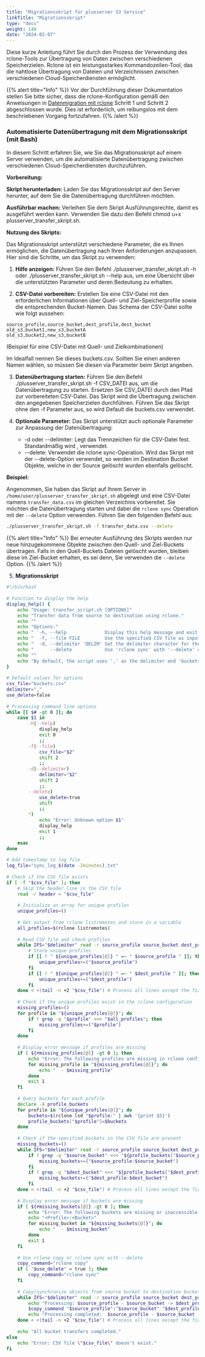 ```yaml
---
title: "Migrationsskript für plusserver S3 Service"
linkTitle: "Migrationsskript"
type: "docs"
weight: 140
date: "2024-02-07"
---
```


Diese kurze Anleitung führt Sie durch den Prozess der Verwendung des rclone-Tools zur Übertragung von Daten zwischen verschiedenen Speicherzielen. Rclone ist ein leistungsstarkes Kommandozeilen-Tool, das die nahtlose Übertragung von Dateien und Verzeichnissen zwischen verschiedenen Cloud-Speicherdiensten ermöglicht.

{{% alert title="Info" %}}
Vor der Durchführung dieser Dokumentation stellen Sie bitte sicher, dass die rclone-Konfiguration gemäß den Anweisungen in [Datenmigration mit rclone](../migration-with-rclone) Schritt 1 und Schritt 2 abgeschlossen wurde. Dies ist erforderlich, um reibungslos mit dem beschriebenen Vorgang fortzufahren.
{{% /alert %}}

### Automatisierte Datenübertragung mit dem Migrationsskript (mit Bash)

In diesem Schritt erfahren Sie, wie Sie das Migrationsskript auf einem Server verwenden, um die automatisierte Datenübertragung zwischen verschiedenen Cloud-Speicherdiensten durchzuführen.

**Vorbereitung:**

**Skript herunterladen:** Laden Sie das Migrationsskript auf den Server herunter, auf dem Sie die Datenübertragung durchführen möchten.

**Ausführbar machen:** Verleihen Sie dem Skript Ausführungsrechte, damit es ausgeführt werden kann. Verwenden Sie dazu den Befehl chmod u+x plusserver_transfer_skript.sh.

**Nutzung des Skripts:**

Das Migrationsskript unterstützt verschiedene Parameter, die es Ihnen ermöglichen, die Datenübertragung nach Ihren Anforderungen anzupassen. Hier sind die Schritte, um das Skript zu verwenden:

1. **Hilfe anzeigen:** Führen Sie den Befehl ./plusserver_transfer_skript.sh -h oder ./plusserver_transfer_skript.sh --help aus, um eine Übersicht über die unterstützten Parameter und deren Bedeutung zu erhalten.

2. **CSV-Datei vorbereiten:** Erstellen Sie eine CSV-Datei mit den erforderlichen Informationen über Quell- und Ziel-Speicherprofile sowie die entsprechenden Bucket-Namen. Das Schema der CSV-Datei sollte wie folgt aussehen:

```csv
source_profile,source_bucket,dest_profile,dest_bucket
old_s3,bucket1,new_s3,bucketA
old_s3,bucket2,new_s3,bucketB
```
(Beispiel für eine CSV-Datei mit Quell- und Zielkombinationen)

Im Idealfall nennen Sie dieses buckets.csv. Sollten Sie einen anderen Namen wählen, so müssen Sie diesen via Parameter beim Skript angeben.

3. **Datenübertragung starten:** Führen Sie den Befehl ./plusserver_transfer_skript.sh -f CSV_DATEI aus, um die Datenübertragung zu starten. Ersetzen Sie CSV_DATEI durch den Pfad zur vorbereiteten CSV-Datei. Das Skript wird die Übertragung zwischen den angegebenen Speicherzielen durchführen. Führen Sie das Skript ohne den -f Parameter aus, so wird Default die buckets.csv verwendet.

4. **Optionale Parameter:**
Das Skript unterstützt auch optionale Parameter zur Anpassung der Datenübertragung:
    * -d oder \--delimiter: Legt das Trennzeichen für die CSV-Datei fest. Standardmäßig wird , verwendet.
    * \--delete: Verwendet die rclone sync-Operation. Wird das Skript mit der --delete-Option verwendet, so werden im Destination Bucket Objekte, welche in der Source gelöscht wurden ebenfalls gelöscht.

**Beispiel:**

Angenommen, Sie haben das Skript auf Ihrem Server in `/home/user/plusserver_transfer_skript.sh` abgelegt und eine CSV-Datei namens `transfer_data.csv` im gleichen Verzeichnis vorbereitet. Sie möchten die Datenübertragung starten und dabei die `rclone sync` Operation mit der `--delete` Option verwenden. Führen Sie den folgenden Befehl aus:

```bash
./plusserver_transfer_skript.sh -f transfer_data.csv --delete
```

{{% alert title="Info" %}}
Bei erneuter Ausführung des Skripts werden nur neue hinzugekommene Objekte zwischen den Quell- und Ziel-Buckets übertragen.
Falls in den Quell-Buckets Dateien gelöscht wurden, bleiben diese im Ziel-Bucket erhalten, es sei denn, Sie verwenden die `--delete` Option.
{{% /alert %}}

5. **Migrationsskript**
```bash
#!/bin/bash
 
# Function to display the help
display_help() {
    echo "Usage: transfer_script.sh [OPTIONS]"
    echo "Transfer data from source to destination using rclone."
    echo ""
    echo "Options:"
    echo "  -h, --help              Display this help message and exit."
    echo "  -f, --file FILE         Use the specified CSV file as input."
    echo "  -d, --delimiter 'DELIM' Set the delimiter character for the CSV file."
    echo "      --delete            Use 'rclone sync' with '--delete' option."
    echo ""
    echo "By default, the script uses ',' as the delimiter and 'buckets.csv' as the CSV file."
}
 
# Default values for options
csv_file="buckets.csv"
delimiter=","
use_delete=false
 
# Processing command line options
while [[ $# -gt 0 ]]; do
    case $1 in
        -h|--help)
            display_help
            exit 0
            ;;
        -f|--file)
            csv_file="$2"
            shift 2
            ;;
        -d|--delimiter)
            delimiter="$2"
            shift 2
            ;;
        --delete)
            use_delete=true
            shift
            ;;
        *)
            echo "Error: Unknown option $1"
            display_help
            exit 1
            ;;
    esac
done
 
# Add timestamp to log file
log_file="sync_log_$(date -Iminutes).txt"
 
# Check if the CSV file exists
if [ -f "$csv_file" ]; then
    # Skip the header line in the CSV file
    read -r header < "$csv_file"
 
    # Initialize an array for unique profiles
    unique_profiles=()
 
    # Get output from rclone listremotes and store in a variable
    all_profiles=$(rclone listremotes)
 
    # Read CSV file and check profiles
    while IFS="$delimiter" read -r source_profile source_bucket dest_profile dest_bucket; do
        # Store unique profiles
        if [[ ! " ${unique_profiles[@]} " =~ " $source_profile " ]]; then
            unique_profiles+=("$source_profile")
        fi
        if [[ ! " ${unique_profiles[@]} " =~ " $dest_profile " ]]; then
            unique_profiles+=("$dest_profile")
        fi
    done < <(tail -n +2 "$csv_file") # Process all lines except the first (header)
 
    # Check if the unique profiles exist in the rclone configuration
    missing_profiles=()
    for profile in "${unique_profiles[@]}"; do
        if ! grep -q "$profile" <<< "$all_profiles"; then
            missing_profiles+=("$profile")
        fi
    done
 
    # Display error message if profiles are missing
    if [ ${#missing_profiles[@]} -gt 0 ]; then
        echo "Error: The following profiles are missing in rclone configuration:"
        for missing_profile in "${missing_profiles[@]}"; do
            echo "  - $missing_profile"
        done
        exit 1
    fi
 
    # Query buckets for each profile
    declare -A profile_buckets
    for profile in "${unique_profiles[@]}"; do
        buckets=$(rclone lsd "$profile:" | awk '{print $5}')
        profile_buckets["$profile"]=$buckets
    done
 
    # Check if the specified buckets in the CSV file are present
    missing_buckets=()
    while IFS="$delimiter" read -r source_profile source_bucket dest_profile dest_bucket; do
        if ! grep -q "$source_bucket" <<< "${profile_buckets["$source_profile"]}"; then
            missing_buckets+=("$source_profile:$source_bucket")
        fi
        if ! grep -q "$dest_bucket" <<< "${profile_buckets["$dest_profile"]}"; then
            missing_buckets+=("$dest_profile:$dest_bucket")
        fi
    done < <(tail -n +2 "$csv_file") # Process all lines except the first (header)
 
    # Display error message if buckets are missing
    if [ ${#missing_buckets[@]} -gt 0 ]; then
        echo "Error: The following buckets are missing or inaccessible:"
        echo "<Profile>:<Bucket>"
        for missing_bucket in "${missing_buckets[@]}"; do
            echo "  - $missing_bucket"
        done
        exit 1
    fi
 
    # Use rclone copy or rclone sync with --delete
    copy_command="rclone copy"
    if [ "$use_delete" = true ]; then
        copy_command="rclone sync"
    fi
 
    # Copy/synchronize objects from source bucket to destination bucket
    while IFS="$delimiter" read -r source_profile source_bucket dest_profile dest_bucket; do
        echo "Processing: $source_profile - $source_bucket -> $dest_profile - $dest_bucket"
        $copy_command "$source_profile":"$source_bucket" "$dest_profile":"$dest_bucket" --metadata --checksum --progress --copy-links --no-update-modtime --log-file="$log_file"
        echo "Processing completed:  $source_profile - $source_bucket -> $dest_profile - $dest_bucket"
    done < <(tail -n +2 "$csv_file") # Process all lines except the first (header)
 
    echo "All bucket transfers completed."
else
    echo "Error: CSV file \"$csv_file\" doesn't exist."
fi
```